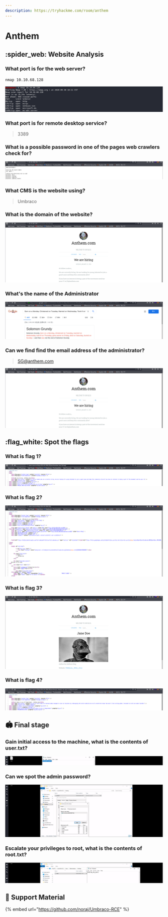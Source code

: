 ```yaml
---
description: https://tryhackme.com/room/anthem
---
```


# Anthem

## :spider\_web: Website Analysis

### What port is for the web server?

```
nmap 10.10.68.128
```

![](<../../.gitbook/assets/Screenshot from 2020-09-30 10-13-20.png>)

### What port is for remote desktop service?

> 3389

### What is a possible password in one of the pages web crawlers check for?

![](<../../.gitbook/assets/Screenshot from 2020-09-30 09-13-05.png>)

### What CMS is the website using?

> Umbraco

### What is the domain of the website?

![](<../../.gitbook/assets/Screenshot from 2020-09-30 10-06-10.png>)

### What's the name of the Administrator

![](<../../.gitbook/assets/Screenshot from 2020-09-30 09-51-46.png>)

### Can we find find the email address of the administrator?

> SG@anthem.com

![](<../../.gitbook/assets/Screenshot from 2020-09-30 10-06-10.png>)

## :flag\_white: Spot the flags

### What is flag 1?

![](<../../.gitbook/assets/Screenshot from 2020-09-30 09-38-50.png>)

### What is flag 2?

![](<../../.gitbook/assets/Screenshot from 2020-09-30 09-38-02.png>)

### What is flag 3?

![](<../../.gitbook/assets/Screenshot from 2020-09-30 09-39-35.png>)

### What is flag 4?

![](<../../.gitbook/assets/Screenshot from 2020-09-30 09-40-06.png>)

## :stadium: Final stage

### Gain initial access to the machine, what is the contents of user.txt?

![](<../../.gitbook/assets/Screenshot from 2020-09-30 11-08-27.png>)

### Can we spot the admin password?

![](<../../.gitbook/assets/Screenshot from 2020-09-30 11-20-56.png>)

### Escalate your privileges to root, what is the contents of root.txt?

![](<../../.gitbook/assets/Screenshot from 2020-09-30 11-23-20.png>)

## :link: Support Material

{% embed url="https://github.com/noraj/Umbraco-RCE" %}
